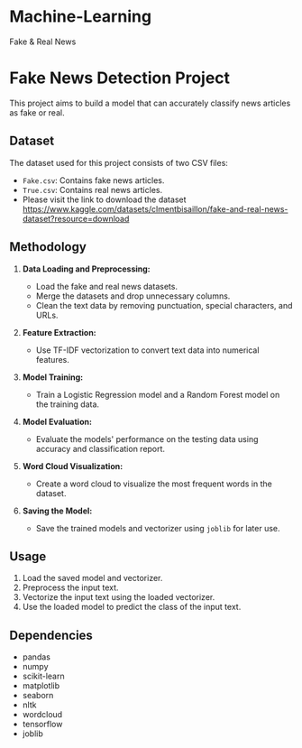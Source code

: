 # Machine-Learning
Fake &amp; Real News
# Fake News Detection Project

This project aims to build a model that can accurately classify news articles as fake or real.

## Dataset

The dataset used for this project consists of two CSV files:

* `Fake.csv`: Contains fake news articles.
* `True.csv`: Contains real news articles.
* Please visit the link to download the dataset
 https://www.kaggle.com/datasets/clmentbisaillon/fake-and-real-news-dataset?resource=download

## Methodology

1. **Data Loading and Preprocessing:**
   - Load the fake and real news datasets.
   - Merge the datasets and drop unnecessary columns.
   - Clean the text data by removing punctuation, special characters, and URLs.

2. **Feature Extraction:**
   - Use TF-IDF vectorization to convert text data into numerical features.

3. **Model Training:**
   - Train a Logistic Regression model and a Random Forest model on the training data.

4. **Model Evaluation:**
   - Evaluate the models' performance on the testing data using accuracy and classification report.

5. **Word Cloud Visualization:**
   - Create a word cloud to visualize the most frequent words in the dataset.

6. **Saving the Model:**
    - Save the trained models and vectorizer using `joblib` for later use.

## Usage

1. Load the saved model and vectorizer.
2. Preprocess the input text.
3. Vectorize the input text using the loaded vectorizer.
4. Use the loaded model to predict the class of the input text.

## Dependencies

* pandas
* numpy
* scikit-learn
* matplotlib
* seaborn
* nltk
* wordcloud
* tensorflow
* joblib

